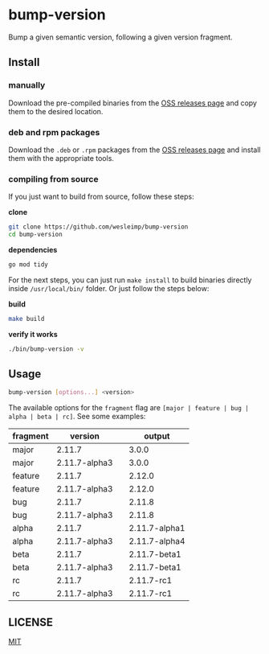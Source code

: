 # bump-version

 Bump a given semantic version, following a given version fragment.

## Install

### manually

Download the pre-compiled binaries from the [OSS releases page](https://github.com/wesleimp/bump-version/releases) and copy them to the desired location.

### deb and rpm packages

Download the `.deb` or `.rpm` packages from the [OSS releases page](https://github.com/wesleimp/bump-version/releases) and install them with the appropriate tools.

### compiling from source

If you just want to build from source, follow these steps:

**clone**

```sh
git clone https://github.com/wesleimp/bump-version
cd bump-version 
```

**dependencies**

```sh
go mod tidy
```

For the next steps, you can just run `make install` to build binaries directly inside `/usr/local/bin/` folder. Or just follow the steps below:

**build**

```sh
make build
```

**verify it works**

```sh 
./bin/bump-version -v
```

## Usage

```sh 
bump-version [options...] <version>
```

The available options for the `fragment` flag are `[major | feature | bug | alpha | beta | rc]`. See some examples:

| fragment         | version         |   | output        |
| ---------------- | --------------- | - | ------------- |
| major            | 2.11.7          |   | 3.0.0         |
| major            | 2.11.7-alpha3   |   | 3.0.0         |
| feature          | 2.11.7          |   | 2.12.0        |
| feature          | 2.11.7-alpha3   |   | 2.12.0        |
| bug              | 2.11.7          |   | 2.11.8        |
| bug              | 2.11.7-alpha3   |   | 2.11.8        |
| alpha            | 2.11.7          |   | 2.11.7-alpha1 |
| alpha            | 2.11.7-alpha3   |   | 2.11.7-alpha4 |
| beta             | 2.11.7          |   | 2.11.7-beta1  |
| beta             | 2.11.7-alpha3   |   | 2.11.7-beta1  |
| rc               | 2.11.7          |   | 2.11.7-rc1    |
| rc               | 2.11.7-alpha3   |   | 2.11.7-rc1    |

## LICENSE

[MIT](./LICENSE)
